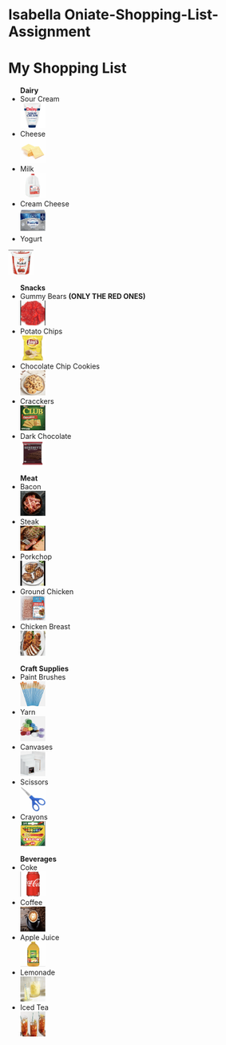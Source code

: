 # Isabella Oniate-Shopping-List-Assignment
<!DOCTYPE html>
<html>
<body>
<h1>My Shopping List</h1>
<ul> <strong>Dairy</strong> 
<li>Sour Cream</li>  
  <a href="https://www.heb.com/product-detail/daisy-sour-cream/314023"><img src="sourcream.jpg" alt="Sour Cream" width="50" height="50"></a>
<li>Cheese</li>
  <a href="https://www.usdairy.com/news-articles/cheese-types-what-you-need-to-know-about-cheese"><img src="cheese.png" alt="cheese" width="50" height="50"></a>
<li>Milk</li>
  <a href="https://www.walmart.com/ip/Great-Value-Whole-Vitamin-D-Milk-Gallon-128-fl-oz/10450114"><img src="milk.png" alt="milk" width="50" height="50"></a>
<li>Cream Cheese</li>
  <a href="https://www.target.com/p/philadelphia-original-cream-cheese-spread-8oz/-/A-12959515"><img src="creamcheese.png" alt="cream cheese" width="50" height="50"></a>
<li>Yogurt</li> </ul>
  <a href="https://www.generalmillscf.com/products/category/yogurt/bulk/32-ounce/yoplait-lowfat-strawberry"><img src="yougurt.png" alt="yogurt" width="50" height="50"></a>
</ul>
<ul> <strong>Snacks</strong>
<li>Gummy Bears <strong>(ONLY THE RED ONES)</strong></li>
   <a href="https://www.justcandy.com/al50107-red-gummi-bears/p?skuId=960"><img src="gummies.png" alt="red gummy bears" width="50" height="50"></a>
<li>Potato Chips</li>
   <a href="https://www.target.com/p/lay-s-lim-243-n-flavored-potato-chips-7-75oz/-/A-47766916"><img src="chips.png" alt="Lays chips" width="50" height="50"></a>
<li>Chocolate Chip Cookies</li>
   <a href="https://www.verybestbaking.com/toll-house/recipes/original-nestle-toll-house-chocolate-chip-cookies/"><img src="cookies.png" alt="cookies" width="50" height="50"></a>
<li>Cracckers</li>
   <a href="https://colombinaus.com/products/crakenas-soda-crackers"><img src="crackers.png" alt="crackers" width="50" height="50"></a>
<li>Dark Chocolate</li>
   <a href="https://www.heb.com/product-detail/hershey-s-special-dark-mildly-sweet-chocolate-xl-candy-bar-16-pc/740751"><img src="choc.png" alt="dark chocolate" width="50" height="50"></a>
</ul>
<ul> <strong>Meat</strong>
<li>Bacon</li>
   <a href="https://www.ambitiouskitchen.com/how-to-cook-bacon-in-the-oven/"><img src="bacon.png" alt="bacon" width="50" height="50"></a>
<li>Steak</li>
   <a href="https://natashaskitchen.com/pan-seared-steak/"><img src="steak.png" alt="steak" width="50" height="50"></a>
<li>Porkchop</li>
   <a href="https://www.seriouseats.com/the-best-juicy-grilled-pork-chops-recipe"><img src="pork.png" alt="porkchop" width="50" height="50"></a>
<li>Ground Chicken</li>
   <a href="https://isernio.com/product/ground-chicken/"><img src="chicken.png" alt="ground chicken" width="50" height="50"></a>
<li>Chicken Breast</li>
   <a href="https://www.wellplated.com/air-fryer-chicken-breast/"><img src="cbreast.png" alt="chicken breast" width="50" height="50"></a>
</ul>
<ul> <strong>Craft Supplies</strong>
<li>Paint Brushes</li>
   <a href="https://arteza.com/products/acrylic-and-oil-paint-brushes-set-of-12"><img src="brushes.png" alt="paint brushes" width="50" height="50"></a>
<li>Yarn</li>
   <a href="https://www.opheliatalkscrochet.com/jam-jar-happiness-cal-2022-yarn-pack"><img src="yarn.png" alt="yarn" width="50" height="50"></a>
<li>Canvases</li>
   <a href="https://www.target.com/p/5pk-16-34-x20-34-stretched-canvas-set-mondo-llama-8482/-/A-81212631"><img src="canvas.png" alt="canvases" width="50" height="50"></a>
<li>Scissors</li>
   <a href="https://www.sliceproducts.com/products/small-scissors"><img src="sci.png" alt="scissors" width="50" height="50"></a>
<li>Crayons</li>
   <a href="https://ptsi.org/store/Crayons-4-pack-p90056802"><img src="crayon.png" alt="crayons" width="50" height="50"></a>
</ul>
<ul> <strong>Beverages</strong>
<li>Coke</li>
   <a href="https://www.themeathousemarket.com/products/coca-cola-original-12-oz-can"><img src="coke.png" alt="coke" width="50" height="50"></a>
<li>Coffee</li>
   <a href="https://www.tastingtable.com/718678/coffee-brands-ranked-from-worst-to-best/"><img src="coffee.png" alt="coffee" width="50" height="50"></a>
<li> Apple Juice</li>
   <a href="https://www.heb.com/product-detail/mott-s-original-100-apple-juice/30346"><img src="applejuice.png" alt="apple juice" width="50" height="50"></a>
<li>Lemonade</li>
   <a href="https://www.allrecipes.com/recipe/32385/best-lemonade-ever/"><img src="lemon.png" alt="lemonade" width="50" height="50"></a>
<li>Iced Tea</li>
   <a href="https://www.delish.com/cooking/recipe-ideas/a36188641/how-to-make-iced-tea/"><img src="icedtea.png" alt="iced tea" width="50" height="50"></a>
</ul>
